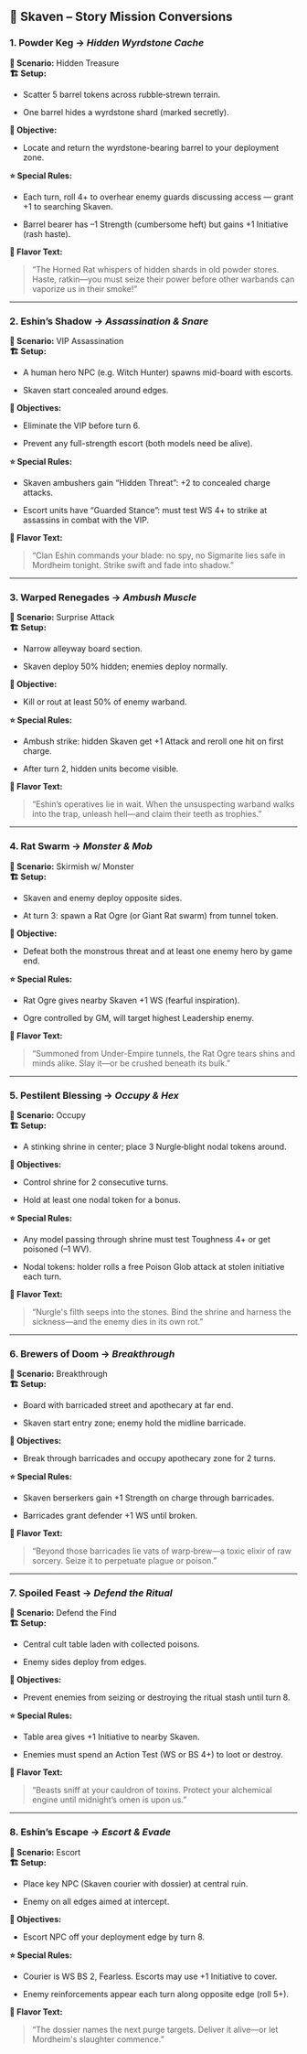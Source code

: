 ## 🐀 Skaven – Story Mission Conversions

### 1. **Powder Keg** → _Hidden Wyrdstone Cache_

**🎲 Scenario:** Hidden Treasure  
**🏗️ Setup:**

- Scatter 5 barrel tokens across rubble‑strewn terrain.
    
- One barrel hides a wyrdstone shard (marked secretly).
    

**🎯 Objective:**

- Locate and return the wyrdstone-bearing barrel to your deployment zone.
    

**⭐ Special Rules:**

- Each turn, roll 4+ to overhear enemy guards discussing access — grant +1 to searching Skaven.
    
- Barrel bearer has –1 Strength (cumbersome heft) but gains +1 Initiative (rash haste).
    

**📝 Flavor Text:**

> “The Horned Rat whispers of hidden shards in old powder stores. Haste, ratkin—you must seize their power before other warbands can vaporize us in their smoke!”

---

### 2. **Eshin’s Shadow** → _Assassination & Snare_

**🎲 Scenario:** VIP Assassination  
**🏗️ Setup:**

- A human hero NPC (e.g. Witch Hunter) spawns mid-board with escorts.
    
- Skaven start concealed around edges.
    

**🎯 Objectives:**

- Eliminate the VIP before turn 6.
    
- Prevent any full-strength escort (both models need be alive).
    

**⭐ Special Rules:**

- Skaven ambushers gain “Hidden Threat”: +2 to concealed charge attacks.
    
- Escort units have “Guarded Stance”: must test WS 4+ to strike at assassins in combat with the VIP.
    

**📝 Flavor Text:**

> “Clan Eshin commands your blade: no spy, no Sigmarite lies safe in Mordheim tonight. Strike swift and fade into shadow.”

---

### 3. **Warped Renegades** → _Ambush Muscle_

**🎲 Scenario:** Surprise Attack  
**🏗️ Setup:**

- Narrow alleyway board section.
    
- Skaven deploy 50% hidden; enemies deploy normally.
    

**🎯 Objective:**

- Kill or rout at least 50% of enemy warband.
    

**⭐ Special Rules:**

- Ambush strike: hidden Skaven get +1 Attack and reroll one hit on first charge.
    
- After turn 2, hidden units become visible.
    

**📝 Flavor Text:**

> “Eshin’s operatives lie in wait. When the unsuspecting warband walks into the trap, unleash hell—and claim their teeth as trophies.”

---

### 4. **Rat Swarm** → _Monster & Mob_

**🎲 Scenario:** Skirmish w/ Monster  
**🏗️ Setup:**

- Skaven and enemy deploy opposite sides.
    
- At turn 3: spawn a Rat Ogre (or Giant Rat swarm) from tunnel token.
    

**🎯 Objective:**

- Defeat both the monstrous threat and at least one enemy hero by game end.
    

**⭐ Special Rules:**

- Rat Ogre gives nearby Skaven +1 WS (fearful inspiration).
    
- Ogre controlled by GM, will target highest Leadership enemy.
    

**📝 Flavor Text:**

> “Summoned from Under-Empire tunnels, the Rat Ogre tears shins and minds alike. Slay it—or be crushed beneath its bulk.”

---

### 5. **Pestilent Blessing** → _Occupy & Hex_

**🎲 Scenario:** Occupy  
**🏗️ Setup:**

- A stinking shrine in center; place 3 Nurgle‑blight nodal tokens around.
    

**🎯 Objectives:**

- Control shrine for 2 consecutive turns.
    
- Hold at least one nodal token for a bonus.
    

**⭐ Special Rules:**

- Any model passing through shrine must test Toughness 4+ or get poisoned (–1 WV).
    
- Nodal tokens: holder rolls a free Poison Glob attack at stolen initiative each turn.
    

**📝 Flavor Text:**

> “Nurgle's filth seeps into the stones. Bind the shrine and harness the sickness—and the enemy dies in its own rot.”

---

### 6. **Brewers of Doom** → _Breakthrough_

**🎲 Scenario:** Breakthrough  
**🏗️ Setup:**

- Board with barricaded street and apothecary at far end.
    
- Skaven start entry zone; enemy hold the midline barricade.
    

**🎯 Objectives:**

- Break through barricades and occupy apothecary zone for 2 turns.
    

**⭐ Special Rules:**

- Skaven berserkers gain +1 Strength on charge through barricades.
    
- Barricades grant defender +1 WS until broken.
    

**📝 Flavor Text:**

> “Beyond those barricades lie vats of warp‑brew—a toxic elixir of raw sorcery. Seize it to perpetuate plague or poison.”

---

### 7. **Spoiled Feast** → _Defend the Ritual_

**🎲 Scenario:** Defend the Find  
**🏗️ Setup:**

- Central cult table laden with collected poisons.
    
- Enemy sides deploy from edges.
    

**🎯 Objectives:**

- Prevent enemies from seizing or destroying the ritual stash until turn 8.
    

**⭐ Special Rules:**

- Table area gives +1 Initiative to nearby Skaven.
    
- Enemies must spend an Action Test (WS or BS 4+) to loot or destroy.
    

**📝 Flavor Text:**

> “Beasts sniff at your cauldron of toxins. Protect your alchemical engine until midnight’s omen is upon us.”

---

### 8. **Eshin’s Escape** → _Escort & Evade_

**🎲 Scenario:** Escort  
**🏗️ Setup:**

- Place key NPC (Skaven courier with dossier) at central ruin.
    
- Enemy on all edges aimed at intercept.
    

**🎯 Objectives:**

- Escort NPC off your deployment edge by turn 8.
    

**⭐ Special Rules:**

- Courier is WS BS 2, Fearless. Escorts may use +1 Initiative to cover.
    
- Enemy reinforcements appear each turn along opposite edge (roll 5+).
    

**📝 Flavor Text:**

> “The dossier names the next purge targets. Deliver it alive—or let Mordheim's slaughter commence.”